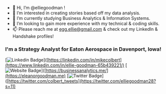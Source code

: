 - 👋 Hi, I’m @elliegoodman !
- 👀 I’m interested in creating stories based off my data analysis.
- 🌱 I’m currently studying Business Analytics & Information Systems.
- 💞️ I’m looking to gain more experience with my technical & coding skills.
- 📫 Please reach me at egg.ellie@gmail.com & check out my LinkedIn & Handshake profiles!


### I'm a Strategy Analyst for Eaton Aerospace in Davenport, Iowa!

[![Linkedin Badge](https://img.shields.io/badge/-LinkedIn-0e76a8?style=flat-square&logo=Linkedin&logoColor=white)]([https://linkedin.com/in/mikecolbert](https://www.linkedin.com/in/ellie-goodman-65b439221/) [![Website Badge](https://img.shields.io/badge/Website-3b5998?style=flat-square&logo=google-chrome&logoColor=white)]([https://businessanalytics.me/](https://eleanorgoodman.me) [![Twitter Badge](https://img.shields.io/badge/-Twitter-00acee?style=flat-square&logo=Twitter&logoColor=white)]([https://twitter.com/colbert_tweets](https://twitter.com/elliegoodman28?s=11)

<!---
elliegoodman/elliegoodman is a ✨ special ✨ repository because its `README.md` (this file) appears on your GitHub profile.
You can click the Preview link to take a look at your changes.
--->
